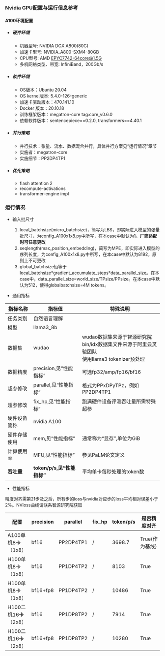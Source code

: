 
### Nvidia GPU配置与运行信息参考
#### A100环境配置
- ##### 硬件环境

    - 机器型号: NVIDIA DGX A800(80G) 
    - 加速卡型号: NVIDIA_A800-SXM4-80GB
    - CPU型号: AMD EPYC7742-64core@1.5G
    - 多机网络类型、带宽: InfiniBand，200Gb/s

- ##### 软件环境

   - OS版本：Ubuntu 20.04
   - OS kernel版本: 5.4.0-126-generic     
   - 加速卡驱动版本：470.141.10
   - Docker 版本：20.10.18
   - 训练框架版本：megatron-core tag:core_v0.6.0
   - 依赖软件版本：sentencepiece==0.2.0, transformers==4.40.1

- ##### 并行策略

   - 并行技术：张量、流水、数据混合并行，具体并行方案见“运行情况”章节
   - 实施者：megatron-core
   - 实施细节：PP2DP4TP1

- ##### 优化策略

   - flash attention 2
   - recompute-activations
   - transformer-engine impl

### 运行情况

* 输入批尺寸
  1. local_batchsize(micro_batchsize)，简写为LBS，即实际进入模型的张量批尺寸，为config_A100x1x8.py中所写，在本case中默认为1。**厂商适配时可任意更改**
  2. seqlength(max_position_embedding)，简写为MPE，即实际进入模型的序列长度，为config_A100x1x8.py中所写，在本case中默认为8192，原则上不可更改
  3. global_batchsize恒等于local_batchsize\*gradient_accumulate_steps\*data_parallel_size。在本case中，data_parallel_size=world_size/TPsize/PPsize。在本case中默认为512，使得globalbatchsize=4M tokens。

* 通用指标

| 指标名称    | 指标值                   | 特殊说明                                     |
| ------- | --------------------- | ---------------------------------------- |
| 任务类别    | 自然语言理解                |                                          |
| 模型      | llama3_8b             |                                          |
| 数据集     | wudao                 | wudao数据集来源于智源研究院<br>bin/idx数据集文件来源于阿里云灵骏团队<br>使用llama3 tokenizer预处理 |
| 数据精度    | precision,见“性能指标”     | 可选fp32/amp/fp16/bf16                     |
| 超参修改    | parallel,见“性能指标”      | 格式为PPxDPyTPz，例如PP2DP4TP1                 |
| 超参修改    | fix_hp,见“性能指标”        | 跑满硬件设备评测吞吐量所需特殊超参                        |
| 硬件设备简称  | nvidia A100           |                                          |
| 硬件存储使用  | mem,见“性能指标”           | 通常称为“显存”,单位为GiB                          |
| 计算使用率   | MFU,见“性能指标”           | 参见PaLM论文定义                               |
| **吞吐量** | **token/p/s,见“性能指标”** | 平均单卡每秒处理的token数                          |

* 性能指标

精度对齐需第21步及之后，所有步的loss与nvidia对应步的loss平均相对误差小于2%。NVloss曲线请联系智源研究院获取

| 配置             | precision | parallel  | fix_hp | token/p/s | 是否精度对齐     | mem   | MFU         |
| -------------- | --------- | --------- | ------ | --------- | ---------- | ----- | ----------- |
| A100单机8卡（1x8）  | bf16      | PP2DP4TP1 | /      | 3698.7    | True(作为基线) | 76/80 | 56.9%       |
| H100单机8卡（1x8）  | bf16      | PP1DP4TP2 | /      | 8103      | True       | 71/80 | 39.3%       |
| H100单机8卡（1x8）  | bf16+fp8  | PP1DP4TP2 | /      | 10486     | True       | 74/80 | 25.4%-50.6% |
| H100二机16卡（2x8） | bf16      | PP1DP8TP2 | /      | 7914      | True       | 62/80 | 38.4%       |
| H100二机16卡（2x8） | bf16+fp8  | PP1DP8TP2 | /      | 10280     | True       | 64/80 | 24.9%-49.9% |

